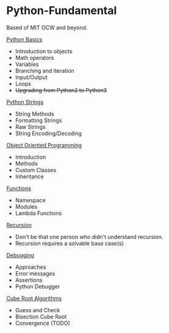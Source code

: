 # Python-Fundamental
Based of MIT OCW and beyond.

[Python Basics](https://github.com/hookaz/Python-Fundamentals/blob/main/Python%20Basics.md)

- Introduction to objects
- Math operators
- Variables
- Branching and Iteration
- Input/Output
- Loops
- ~~Upgrading from Python2 to Python3~~

[Python Strings](https://github.com/hookaz/Python-Fundamentals/blob/main/Python%20Strings.md)

- String Methods
- Formatting Strings
- Raw Strings
- String Encoding/Decoding

[Object Oriented Programming](https://github.com/hookaz/Python-Fundamentals/blob/main/Object%20Oriented%20Programming.md)

- Introduction
- Methods
- Custom Classes
- Inheritance

[Functions](https://github.com/hookaz/Python-Fundamentals/blob/main/Functions.md)

- Namespace
- Modules
- Lambda Functions


[Recursion](https://github.com/hookaz/Python-Fundamentals/blob/main/Recursion.md)

- Don't be that one person who didn't understand recursion.
- Recursion requires a solvable base case(s)

[Debugging](https://github.com/hookaz/Python-Fundamentals/blob/main/Debugging.md)

- Approaches
- Error messages
- Assertions
- Python Debugger


[Cube Root Algorithms](https://github.com/hookaz/Python-Fundamentals/blob/main/Cube%20Root%20Algorithms.md)

- Guess and Check
- Bisection Cube Root
- Convergence (TODO)